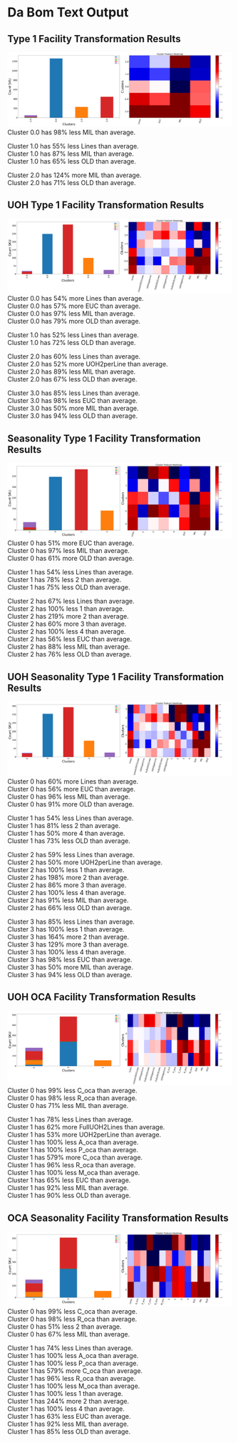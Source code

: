 # Da Bom Text Output
## Type 1 Facility  Transformation Results 
![36 counts](36heatmap.png)
Cluster 0.0 has 98% less MIL than average. <br>

Cluster 1.0 has 55% less Lines than average. <br>
Cluster 1.0 has 87% less MIL than average. <br>
Cluster 1.0 has 65% less OLD than average. <br>

Cluster 2.0 has 124% more MIL than average. <br>
Cluster 2.0 has 71% less OLD than average. <br>
## UOH Type 1 Facility  Transformation Results
![42 counts](42heatmap.png)
Cluster 0.0 has 54% more Lines than average. <br>
Cluster 0.0 has 57% more EUC than average. <br>
Cluster 0.0 has 97% less MIL than average. <br>
Cluster 0.0 has 79% more OLD than average. <br>

Cluster 1.0 has 52% less Lines than average. <br>
Cluster 1.0 has 72% less OLD than average. <br>

Cluster 2.0 has 60% less Lines than average. <br>
Cluster 2.0 has 52% more UOH2perLine than average. <br>
Cluster 2.0 has 89% less MIL than average. <br>
Cluster 2.0 has 67% less OLD than average. <br>

Cluster 3.0 has 85% less Lines than average. <br>
Cluster 3.0 has 98% less EUC than average. <br>
Cluster 3.0 has 50% more MIL than average. <br>
Cluster 3.0 has 94% less OLD than average. <br>
## Seasonality Type 1 Facility  Transformation Results
![46 counts](46heatmap.png)
Cluster 0 has 51% more EUC than average. <br>
Cluster 0 has 97% less MIL than average. <br>
Cluster 0 has 61% more OLD than average. <br>

Cluster 1 has 54% less Lines than average. <br>
Cluster 1 has 78% less 2 than average. <br>
Cluster 1 has 75% less OLD than average. <br>

Cluster 2 has 67% less Lines than average. <br>
Cluster 2 has 100% less 1 than average. <br>
Cluster 2 has 219% more 2 than average. <br>
Cluster 2 has 60% more 3 than average. <br>
Cluster 2 has 100% less 4 than average. <br>
Cluster 2 has 56% less EUC than average. <br>
Cluster 2 has 88% less MIL than average. <br>
Cluster 2 has 76% less OLD than average. <br>
## UOH Seasonality Type 1 Facility  Transformation Results
![50 counts](50heatmap.png)
Cluster 0 has 60% more Lines than average. <br>
Cluster 0 has 56% more EUC than average. <br>
Cluster 0 has 96% less MIL than average. <br>
Cluster 0 has 91% more OLD than average. <br>

Cluster 1 has 54% less Lines than average. <br>
Cluster 1 has 81% less 2 than average. <br>
Cluster 1 has 50% more 4 than average. <br>
Cluster 1 has 73% less OLD than average. <br>

Cluster 2 has 59% less Lines than average. <br>
Cluster 2 has 50% more UOH2perLine than average. <br>
Cluster 2 has 100% less 1 than average. <br>
Cluster 2 has 198% more 2 than average. <br>
Cluster 2 has 86% more 3 than average. <br>
Cluster 2 has 100% less 4 than average. <br>
Cluster 2 has 91% less MIL than average. <br>
Cluster 2 has 66% less OLD than average. <br>

Cluster 3 has 85% less Lines than average. <br>
Cluster 3 has 100% less 1 than average. <br>
Cluster 3 has 164% more 2 than average. <br>
Cluster 3 has 129% more 3 than average. <br>
Cluster 3 has 100% less 4 than average. <br>
Cluster 3 has 98% less EUC than average. <br>
Cluster 3 has 50% more MIL than average. <br>
Cluster 3 has 94% less OLD than average. <br>
## UOH OCA Facility  Transformation Results
![39 counts](39heatmap.png)
Cluster 0 has 99% less C_oca than average. <br>
Cluster 0 has 98% less R_oca than average. <br>
Cluster 0 has 71% less MIL than average. <br>

Cluster 1 has 78% less Lines than average. <br>
Cluster 1 has 62% more FullUOH2Lines than average. <br>
Cluster 1 has 53% more UOH2perLine than average. <br>
Cluster 1 has 100% less A_oca than average. <br>
Cluster 1 has 100% less P_oca than average. <br>
Cluster 1 has 579% more C_oca than average. <br>
Cluster 1 has 96% less R_oca than average. <br>
Cluster 1 has 100% less M_oca than average. <br>
Cluster 1 has 65% less EUC than average. <br>
Cluster 1 has 92% less MIL than average. <br>
Cluster 1 has 90% less OLD than average. <br>
## OCA Seasonality Facility  Transformation Results
![44 counts](44heatmap.png)
Cluster 0 has 99% less C_oca than average. <br>
Cluster 0 has 98% less R_oca than average. <br>
Cluster 0 has 51% less 2 than average. <br>
Cluster 0 has 67% less MIL than average. <br>

Cluster 1 has 74% less Lines than average. <br>
Cluster 1 has 100% less A_oca than average. <br>
Cluster 1 has 100% less P_oca than average. <br>
Cluster 1 has 579% more C_oca than average. <br>
Cluster 1 has 96% less R_oca than average. <br>
Cluster 1 has 100% less M_oca than average. <br>
Cluster 1 has 100% less 1 than average. <br>
Cluster 1 has 244% more 2 than average. <br>
Cluster 1 has 100% less 4 than average. <br>
Cluster 1 has 63% less EUC than average. <br>
Cluster 1 has 92% less MIL than average. <br>
Cluster 1 has 85% less OLD than average. <br>
